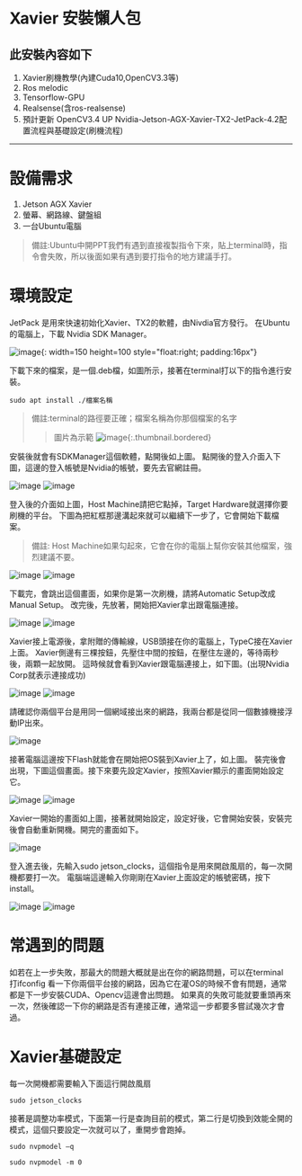 Xavier 安裝懶人包
==================

此安裝內容如下
----
1. Xavier刷機教學(內建Cuda10,OpenCV3.3等)
2. Ros melodic
3. Tensorflow-GPU
4. Realsense(含ros-realsense)
5. 預計更新 OpenCV3.4 UP
Nvidia-Jetson-AGX-Xavier-TX2-JetPack-4.2配置流程與基礎設定(刷機流程)
----
# 設備需求
1. Jetson AGX Xavier
2. 螢幕、網路線、鍵盤組
3. 一台Ubuntu電腦
>備註:Ubuntu中開PPT我們有遇到直接複製指令下來，貼上terminal時，指令會失敗，所以後面如果有遇到要打指令的地方建議手打。

# 環境設定
		
JetPack 是用來快速初始化Xavier、TX2的軟體，由Nivdia官方發行。
在Ubuntu的電腦上，下載 Nvidia SDK Manager。

![image](https://github.com/SamKaiYang/Xavier_install/blob/master/image/a1.png){: width=150 height=100 style="float:right; padding:16px"}
		
下載下來的檔案，是一個.deb檔，如圖所示，接著在terminal打以下的指令進行安裝。

`sudo apt install ./檔案名稱`

>備註:terminal的路徑要正確；檔案名稱為你那個檔案的名字
>>圖片為示範
![image](https://github.com/SamKaiYang/Xavier_install/blob/master/image/a2.png){:.thumbnail.bordered}

安裝後就會有SDKManager這個軟體，點開後如上圖。
點開後的登入介面入下圖，這邊的登入帳號是Nvidia的帳號，要先去官網註冊。

![image](https://github.com/SamKaiYang/Xavier_install/blob/master/image/a3.png)
![image](https://github.com/SamKaiYang/Xavier_install/blob/master/image/a4.png)

登入後的介面如上圖，Host Machine請把它點掉，Target Hardware就選擇你要刷機的平台。
下圖為把紅框那邊溝起來就可以繼續下一步了，它會開始下載檔案。
>備註: Host Machine如果勾起來，它會在你的電腦上幫你安裝其他檔案，強烈建議不要。

![image](https://github.com/SamKaiYang/Xavier_install/blob/master/image/a5.png)
![image](https://github.com/SamKaiYang/Xavier_install/blob/master/image/a6.png)

下載完，會跳出這個畫面，如果你是第一次刷機，請將Automatic Setup改成Manual Setup。
改完後，先放著，開始把Xavier拿出跟電腦連接。

![image](https://github.com/SamKaiYang/Xavier_install/blob/master/image/a7.png)
![image](https://github.com/SamKaiYang/Xavier_install/blob/master/image/a8.png)

Xavier接上電源後，拿附贈的傳輸線，USB頭接在你的電腦上，TypeC接在Xavier上面。
Xavier側邊有三棵按鈕，先壓住中間的按鈕，在壓住左邊的，等待兩秒後，兩顆一起放開。
這時候就會看到Xavier跟電腦連接上，如下圖。(出現Nvidia Corp就表示連接成功)

![image](https://github.com/SamKaiYang/Xavier_install/blob/master/image/a9.jpg)
![image](https://github.com/SamKaiYang/Xavier_install/blob/master/image/a10.png)

請確認你兩個平台是用同一個網域接出來的網路，我兩台都是從同一個數據機接浮動IP出來。

![image](https://github.com/SamKaiYang/Xavier_install/blob/master/image/a11.jpg)

接著電腦這邊按下Flash就能會在開始把OS裝到Xavier上了，如上圖。
裝完後會出現，下圖這個畫面。接下來要先設定Xavier，按照Xavier顯示的畫面開始設定它。

![image](https://github.com/SamKaiYang/Xavier_install/blob/master/image/a12.png)
![image](https://github.com/SamKaiYang/Xavier_install/blob/master/image/a13.png)

Xavier一開始的畫面如上圖，接著就開始設定，設定好後，它會開始安裝，安裝完後會自動重新開機。開完的畫面如下。

![image](https://github.com/SamKaiYang/Xavier_install/blob/master/image/a14.jpg)

登入進去後，先輸入sudo jetson_clocks，這個指令是用來開啟風扇的，每一次開機都要打一次。
電腦端這邊輸入你剛剛在Xavier上面設定的帳號密碼，按下install。

![image](https://github.com/SamKaiYang/Xavier_install/blob/master/image/a15.jpg)
![image](https://github.com/SamKaiYang/Xavier_install/blob/master/image/a16.png)

# 常遇到的問題
如若在上一步失敗，那最大的問題大概就是出在你的網路問題，可以在terminal 打ifconfig 看一下你兩個平台接的網路，因為它在灌OS的時候不會有問題，通常都是下一步安裝CUDA、Opencv這邊會出問題。
如果真的失敗可能就要重頭再來一次，然後確認一下你的網路是否有連接正確，通常這一步都要多嘗試幾次才會過。
# Xavier基礎設定
每一次開機都需要輸入下面這行開啟風扇

`sudo jetson_clocks`

接著是調整功率模式，下面第一行是查詢目前的模式，第二行是切換到效能全開的模式，這個只要設定一次就可以了，重開步會跑掉。

`sudo nvpmodel –q`

`sudo nvpmodel -m 0`
